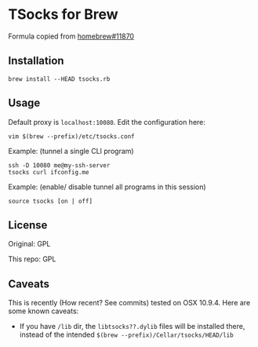# TSocks for Brew

Formula copied from [homebrew#11870](https://github.com/Homebrew/homebrew/issues/11870)

## Installation

```
brew install --HEAD tsocks.rb
```

## Usage

Default proxy is `localhost:10080`.
Edit the configuration here:

```
vim $(brew --prefix)/etc/tsocks.conf
```

Example: (tunnel a single CLI program)

```
ssh -D 10080 me@my-ssh-server
tsocks curl ifconfig.me
```

Example: (enable/ disable tunnel all programs in this session)

```
source tsocks [on | off]
```

## License

Original: GPL

This repo: GPL

## Caveats

This is recently (How recent? See commits) tested on OSX 10.9.4.
Here are some known caveats:

   * If you have `/lib` dir,
   the `libtsocks??.dylib` files will be installed there,
   instead of the intended `$(brew --prefix)/Cellar/tsocks/HEAD/lib`
